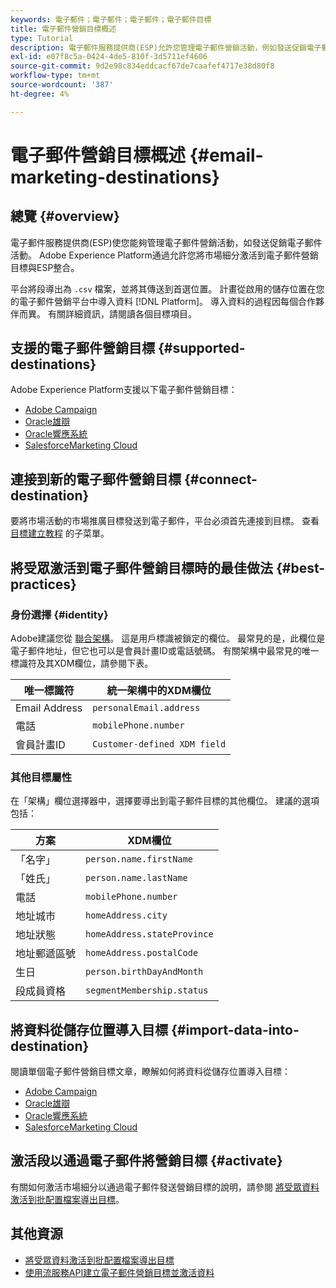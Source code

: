 ```yaml
---
keywords: 電子郵件；電子郵件；電子郵件；電子郵件目標
title: 電子郵件營銷目標概述
type: Tutorial
description: 電子郵件服務提供商(ESP)允許您管理電子郵件營銷活動，例如發送促銷電子郵件活動。
exl-id: e07f8c5a-0424-4de5-810f-3d5711ef4606
source-git-commit: 9d2e98c834eddcacf67de7caafef4717e38d80f8
workflow-type: tm+mt
source-wordcount: '387'
ht-degree: 4%

---
```


# 電子郵件營銷目標概述 {#email-marketing-destinations}

## 總覽 {#overview}

電子郵件服務提供商(ESP)使您能夠管理電子郵件營銷活動，如發送促銷電子郵件活動。 Adobe Experience Platform通過允許您將市場細分激活到電子郵件營銷目標與ESP整合。

平台將段導出為 `.csv` 檔案，並將其傳送到首選位置。 計畫從啟用的儲存位置在您的電子郵件營銷平台中導入資料 [!DNL Platform]。 導入資料的過程因每個合作夥伴而異。 有關詳細資訊，請閱讀各個目標項目。

## 支援的電子郵件營銷目標 {#supported-destinations}

Adobe Experience Platform支援以下電子郵件營銷目標：

* [Adobe Campaign](adobe-campaign.md)
* [Oracle雄辯](oracle-eloqua.md)
* [Oracle響應系統](oracle-responsys.md)
* [SalesforceMarketing Cloud](salesforce-marketing-cloud.md)

## 連接到新的電子郵件營銷目標 {#connect-destination}

要將市場活動的市場推廣目標發送到電子郵件，平台必須首先連接到目標。 查看 [目標建立教程](../../ui/connect-destination.md) 的子菜單。

## 將受眾激活到電子郵件營銷目標時的最佳做法 {#best-practices}

### 身份選擇 {#identity}

Adobe建議您從 [聯合架構](../../../profile/home.md#profile-fragments-and-union-schemas)。 這是用戶標識被鎖定的欄位。 最常見的是，此欄位是電子郵件地址，但它也可以是會員計畫ID或電話號碼。 有關架構中最常見的唯一標識符及其XDM欄位，請參閱下表。

| 唯一標識符 | 統一架構中的XDM欄位 |
|----------------- | ---------------------------|
| Email Address | `personalEmail.address` |
| 電話 | `mobilePhone.number` |
| 會員計畫ID | `Customer-defined XDM field` |

### 其他目標屬性

在「架構」欄位選擇器中，選擇要導出到電子郵件目標的其他欄位。 建議的選項包括：

| 方案 | XDM欄位 |
|------ | ---------|
| 「名字」 | `person.name.firstName` |
| 「姓氏」 | `person.name.lastName` |
| 電話 | `mobilePhone.number` |
| 地址城市 | `homeAddress.city` |
| 地址狀態 | `homeAddress.stateProvince` |
| 地址郵遞區號 | `homeAddress.postalCode` |
| 生日 | `person.birthDayAndMonth` |
| 段成員資格 | `segmentMembership.status` |

## 將資料從儲存位置導入目標 {#import-data-into-destination}

閱讀單個電子郵件營銷目標文章，瞭解如何將資料從儲存位置導入目標：

* [Adobe Campaign](adobe-campaign.md)
* [Oracle雄辯](oracle-eloqua.md)
* [Oracle響應系統](oracle-responsys.md)
* [SalesforceMarketing Cloud](salesforce-marketing-cloud.md)

## 激活段以通過電子郵件將營銷目標 {#activate}

有關如何激活市場細分以通過電子郵件發送營銷目標的說明，請參閱 [將受眾資料激活到批配置檔案導出目標](../../ui/activate-batch-profile-destinations.md)。

## 其他資源

* [將受眾資料激活到批配置檔案導出目標](../../ui/activate-batch-profile-destinations.md)
* [使用流服務API建立電子郵件營銷目標並激活資料](../../api/connect-activate-batch-destinations.md)
